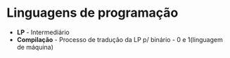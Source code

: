 #  Linguagens de programação

- **LP** - Intermediário
- **Compilação** - Processo de tradução da LP p/ binário - 0 e 1(linguagem de máquina)
